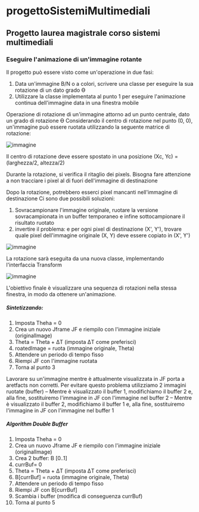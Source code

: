 # progettoSistemiMultimediali

## Progetto laurea magistrale corso sistemi multimediali

### Eseguire l'animazione di un'immagine rotante
Il progetto può essere visto come un'operazione in due fasi:
1. Data un'immagine B/N o a colori, scrivere una classe per eseguire la sua rotazione di un dato grado Ɵ
2. Utilizzare la classe implementata al punto 1 per eseguire l'animazione continua dell'immagine data in una finestra mobile

Operazione di rotazione di un'immagine attorno ad un punto centrale, dato un grado di rotazione Ɵ
Considerando il centro di rotazione nel punto (0, 0), un'immagine può essere ruotata utilizzando la seguente matrice di rotazione:

![immagine](https://user-images.githubusercontent.com/46086592/171801781-20be7263-6f89-44a1-b3fe-c3210c8cb90e.png)

Il centro di rotazione deve essere spostato in una posizione (Xc, Yc) = (larghezza/2, altezza/2)

Durante la rotazione, si verifica il ritaglio dei pixels. Bisogna fare attenzione a non tracciare i pixel al di fuori dell'immagine di destinazione

Dopo la rotazione, potrebbero esserci pixel mancanti nell'immagine di destinazione
Ci sono due possibili soluzioni:
1. Sovracampionare l'immagine originale, ruotare la versione sovracampionata in un buffer temporaneo e infine sottocampionare il risultato ruotato
2. invertire il problema: e per ogni pixel di destinazione (X', Y'), trovare quale pixel dell'immagine originale (X, Y) deve essere copiato in (X', Y')

![immagine](https://user-images.githubusercontent.com/46086592/171802239-508d1a20-dfaa-472f-92df-45f46aa2c3b7.png)

La rotazione sarà eseguita da una nuova classe, implementando l'interfaccia Transform

![immagine](https://user-images.githubusercontent.com/46086592/171802357-1b29365e-a252-4416-b76c-1aba62a0311e.png)

L'obiettivo finale è visualizzare una sequenza di rotazioni nella stessa finestra, in modo da ottenere un'animazione.

##### Sintetizzando:
1. Imposta Theha = 0
2. Crea un nuovo Jframe JF e riempilo con l'immagine iniziale (originalImage)
3. Theta = Theta + ΔT (imposta ΔT come preferisci)
4. roatedImage = ruota (immagine originale, Theta)
5. Attendere un periodo di tempo fisso
6. Riempi JF con l'immagine ruotata
7. Torna al punto 3

Lavorare su un'immagine mentre è attualmente visualizzata in JF porta a aretfacts non corretti. Per evitare questo problema utilizziamo 2 immagini ruotate (buffer)
– Mentre è visualizzato il buffer 1, modifichiamo il buffer 2 e, alla fine, sostituiremo l'immagine in JF con l'immagine nel buffer 2
– Mentre è visualizzato il buffer 2, modifichiamo il buffer 1 e, alla fine, sostituiremo l'immagine in JF con l'immagine nel buffer 1

##### Algorithm Double Buffer
1. Imposta Theha = 0
2. Crea un nuovo Jframe JF e riempilo con l'immagine iniziale (originalImage)
3. Crea 2 buffer: B [0..1]
4. currBuf= 0
5. Theta = Theta + ΔT (imposta ΔT come preferisci)
6. B[currBuf] = ruota (immagine originale, Theta)
7. Attendere un periodo di tempo fisso
8. Riempi JF con B[currBuf]
9. Scambia i buffer (modifica di conseguenza currBuf)
10. Torna al punto 5

